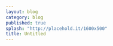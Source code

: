 ```yaml
---
layout: blog
category: blog
published: true
splash: "http://placehold.it/1600x500"
title: Untitled
---
```


